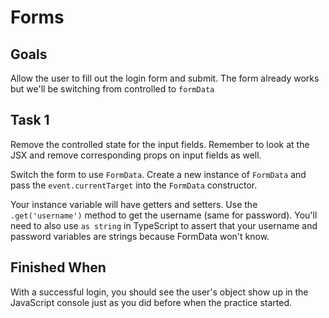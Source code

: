 # Forms

## Goals

Allow the user to fill out the login form and submit. The form already works but we'll be switching from controlled to `formData`

## Task 1

Remove the controlled state for the input fields. Remember to look at the JSX and remove corresponding props on input fields as well.

Switch the form to use `FormData`. Create a new instance of `FormData` and pass the `event.currentTarget` into the `FormData` constructor.

Your instance variable will have getters and setters. Use the `.get('username')` method to get the username (same for password). You'll need to also use `as string` in TypeScript to assert that your username and password variables are strings because FormData won't know.

## Finished When

With a successful login, you should see the user's object show up in the JavaScript console just as you did before when the practice started.
